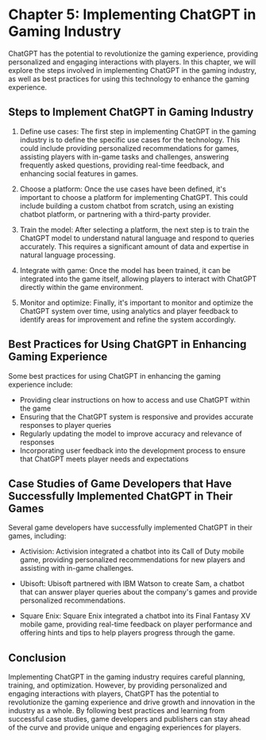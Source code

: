 Chapter 5: Implementing ChatGPT in Gaming Industry
==================================================

ChatGPT has the potential to revolutionize the gaming experience, providing personalized and engaging interactions with players. In this chapter, we will explore the steps involved in implementing ChatGPT in the gaming industry, as well as best practices for using this technology to enhance the gaming experience.

Steps to Implement ChatGPT in Gaming Industry
---------------------------------------------

1. Define use cases: The first step in implementing ChatGPT in the gaming industry is to define the specific use cases for the technology. This could include providing personalized recommendations for games, assisting players with in-game tasks and challenges, answering frequently asked questions, providing real-time feedback, and enhancing social features in games.

2. Choose a platform: Once the use cases have been defined, it's important to choose a platform for implementing ChatGPT. This could include building a custom chatbot from scratch, using an existing chatbot platform, or partnering with a third-party provider.

3. Train the model: After selecting a platform, the next step is to train the ChatGPT model to understand natural language and respond to queries accurately. This requires a significant amount of data and expertise in natural language processing.

4. Integrate with game: Once the model has been trained, it can be integrated into the game itself, allowing players to interact with ChatGPT directly within the game environment.

5. Monitor and optimize: Finally, it's important to monitor and optimize the ChatGPT system over time, using analytics and player feedback to identify areas for improvement and refine the system accordingly.

Best Practices for Using ChatGPT in Enhancing Gaming Experience
---------------------------------------------------------------

Some best practices for using ChatGPT in enhancing the gaming experience include:

* Providing clear instructions on how to access and use ChatGPT within the game
* Ensuring that the ChatGPT system is responsive and provides accurate responses to player queries
* Regularly updating the model to improve accuracy and relevance of responses
* Incorporating user feedback into the development process to ensure that ChatGPT meets player needs and expectations

Case Studies of Game Developers that Have Successfully Implemented ChatGPT in Their Games
-----------------------------------------------------------------------------------------

Several game developers have successfully implemented ChatGPT in their games, including:

* Activision: Activision integrated a chatbot into its Call of Duty mobile game, providing personalized recommendations for new players and assisting with in-game challenges.

* Ubisoft: Ubisoft partnered with IBM Watson to create Sam, a chatbot that can answer player queries about the company's games and provide personalized recommendations.

* Square Enix: Square Enix integrated a chatbot into its Final Fantasy XV mobile game, providing real-time feedback on player performance and offering hints and tips to help players progress through the game.

Conclusion
----------

Implementing ChatGPT in the gaming industry requires careful planning, training, and optimization. However, by providing personalized and engaging interactions with players, ChatGPT has the potential to revolutionize the gaming experience and drive growth and innovation in the industry as a whole. By following best practices and learning from successful case studies, game developers and publishers can stay ahead of the curve and provide unique and engaging experiences for players.
